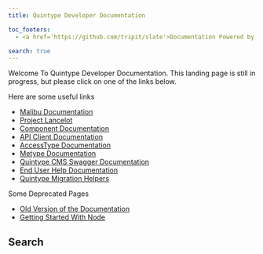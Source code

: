 ```yaml
---
title: Quintype Developer Documentation

toc_footers:
  - <a href='https://github.com/tripit/slate'>Documentation Powered by Slate</a>

search: true
---
```


Welcome To Quintype Developer Documentation. This landing page is still in progress, but please click on one of the links below.

Here are some useful links

* [Malibu Documentation](https://developers.quintype.com/malibu)
* [Project Lancelot](https://developers.quintype.com/lancelot)
* [Component Documentation](https://developers.quintype.com/quintype-node-components)
* [API Client Documentation](https://developers.quintype.com/quintype-node-backend)
* [AccessType Documentation](https://developers.quintype.com/access-type)
* [Metype Documentation](https://developers.quintype.com/metype)
* [Quintype CMS Swagger Documentation](https://developers.quintype.com/swagger)
* [End User Help Documentation](https://help.quintype.com)
* [Quintype Migration Helpers](https://developers.quintype.com/quintype-node-migration-helpers)

Some Deprecated Pages

* [Old Version of the Documentation](https://developers.quintype.com/docs)
* [Getting Started With Node](https://developers.quintype.com/getting-started-with-node)

## Search

<script async src="https://cse.google.com/cse.js?cx=001066932855844974881:tfzpqaaz85y"></script>
<aside style="background: white; padding: 0"><div class="gcse-search"></div></aside>
